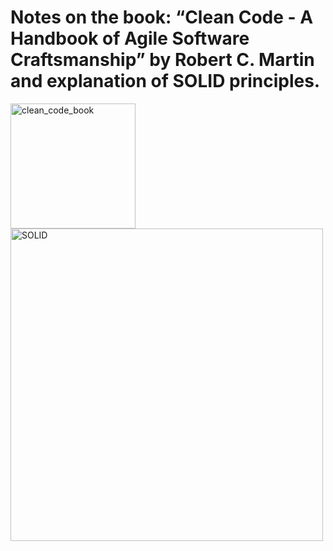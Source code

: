 # Notes on the book: “Clean Code - A Handbook of Agile Software Craftsmanship” by Robert C. Martin and explanation of SOLID principles.




<img src="https://github.com/user-attachments/assets/951126f3-cc0e-4df8-bc5b-dce9a2d59bb2" alt="clean_code_book" width="200" style="margin-right: 200px;"/>

<img src="https://github.com/user-attachments/assets/2863564a-4d80-4ced-aaeb-95adb66824b2" alt="SOLID" width="500"/>
